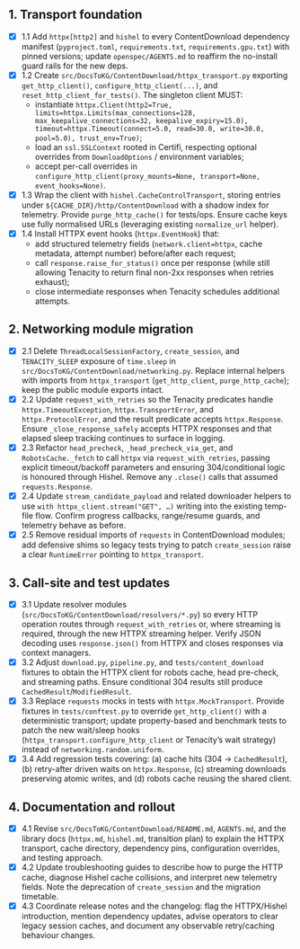 ## 1. Transport foundation
- [x] 1.1 Add `httpx[http2]` and `hishel` to every ContentDownload dependency manifest (`pyproject.toml`, `requirements.txt`, `requirements.gpu.txt`) with pinned versions; update `openspec/AGENTS.md` to reaffirm the no-install guard rails for the new deps.
- [x] 1.2 Create `src/DocsToKG/ContentDownload/httpx_transport.py` exporting `get_http_client()`, `configure_http_client(...)`, and `reset_http_client_for_tests()`. The singleton client MUST:
  - instantiate `httpx.Client(http2=True, limits=httpx.Limits(max_connections=128, max_keepalive_connections=32, keepalive_expiry=15.0), timeout=httpx.Timeout(connect=5.0, read=30.0, write=30.0, pool=5.0), trust_env=True)`;
  - load an `ssl.SSLContext` rooted in Certifi, respecting optional overrides from `DownloadOptions` / environment variables;
  - accept per-call overrides in `configure_http_client(proxy_mounts=None, transport=None, event_hooks=None)`.
- [x] 1.3 Wrap the client with `hishel.CacheControlTransport`, storing entries under `${CACHE_DIR}/http/ContentDownload` with a shadow index for telemetry. Provide `purge_http_cache()` for tests/ops. Ensure cache keys use fully normalised URLs (leveraging existing `normalize_url` helper).
- [x] 1.4 Install HTTPX event hooks (`httpx.EventHook`) that:
  - add structured telemetry fields (`network.client=httpx`, cache metadata, attempt number) before/after each request;
  - call `response.raise_for_status()` once per response (while still allowing Tenacity to return final non-2xx responses when retries exhaust);
  - close intermediate responses when Tenacity schedules additional attempts.

## 2. Networking module migration
- [x] 2.1 Delete `ThreadLocalSessionFactory`, `create_session`, and `TENACITY_SLEEP` exposure of `time.sleep` in `src/DocsToKG/ContentDownload/networking.py`. Replace internal helpers with imports from `httpx_transport` (`get_http_client`, `purge_http_cache`); keep the public module exports intact.
- [x] 2.2 Update `request_with_retries` so the Tenacity predicates handle `httpx.TimeoutException`, `httpx.TransportError`, and `httpx.ProtocolError`, and the result predicate accepts `httpx.Response`. Ensure `_close_response_safely` accepts HTTPX responses and that elapsed sleep tracking continues to surface in logging.
- [x] 2.3 Refactor `head_precheck`, `_head_precheck_via_get`, and `RobotsCache._fetch` to call `httpx` via `request_with_retries`, passing explicit timeout/backoff parameters and ensuring 304/conditional logic is honoured through Hishel. Remove any `.close()` calls that assumed `requests.Response`.
- [x] 2.4 Update `stream_candidate_payload` and related downloader helpers to use `with httpx_client.stream("GET", …)` writing into the existing temp-file flow. Confirm progress callbacks, range/resume guards, and telemetry behave as before.
- [x] 2.5 Remove residual imports of `requests` in ContentDownload modules; add defensive shims so legacy tests trying to patch `create_session` raise a clear `RuntimeError` pointing to `httpx_transport`.

## 3. Call-site and test updates
- [x] 3.1 Update resolver modules (`src/DocsToKG/ContentDownload/resolvers/*.py`) so every HTTP operation routes through `request_with_retries` or, where streaming is required, through the new HTTPX streaming helper. Verify JSON decoding uses `response.json()` from HTTPX and closes responses via context managers.
- [x] 3.2 Adjust `download.py`, `pipeline.py`, and `tests/content_download` fixtures to obtain the HTTPX client for robots cache, head pre-check, and streaming paths. Ensure conditional 304 results still produce `CachedResult`/`ModifiedResult`.
- [x] 3.3 Replace `requests` mocks in tests with `httpx.MockTransport`. Provide fixtures in `tests/conftest.py` to override `get_http_client()` with a deterministic transport; update property-based and benchmark tests to patch the new wait/sleep hooks (`httpx_transport.configure_http_client` or Tenacity’s wait strategy) instead of `networking.random.uniform`.
- [x] 3.4 Add regression tests covering: (a) cache hits (304 → `CachedResult`), (b) retry-after driven waits on `httpx.Response`, (c) streaming downloads preserving atomic writes, and (d) robots cache reusing the shared client.

## 4. Documentation and rollout
- [x] 4.1 Revise `src/DocsToKG/ContentDownload/README.md`, `AGENTS.md`, and the library docs (`httpx.md`, `hishel.md`, transition plan) to explain the HTTPX transport, cache directory, dependency pins, configuration overrides, and testing approach.
- [x] 4.2 Update troubleshooting guides to describe how to purge the HTTP cache, diagnose Hishel cache collisions, and interpret new telemetry fields. Note the deprecation of `create_session` and the migration timetable.
- [x] 4.3 Coordinate release notes and the changelog: flag the HTTPX/Hishel introduction, mention dependency updates, advise operators to clear legacy session caches, and document any observable retry/caching behaviour changes.

